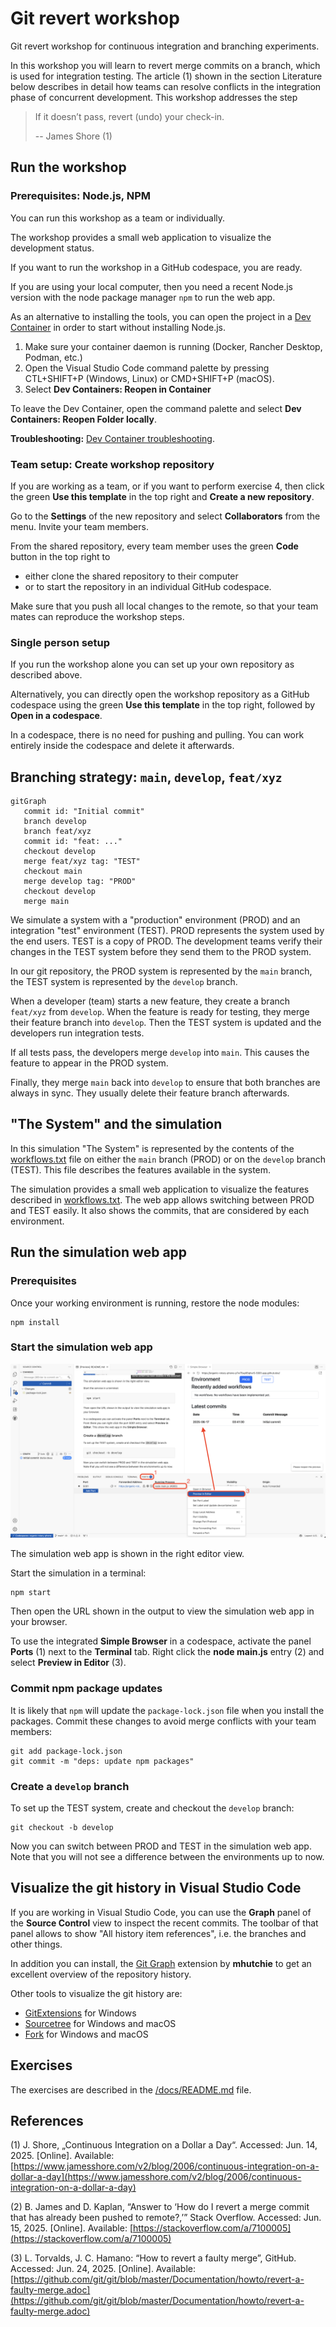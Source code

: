 # Git revert workshop

Git revert workshop for continuous integration and branching experiments.

In this workshop you will learn to revert merge commits on a branch, which is
used for integration testing. The article (1) shown in the section Literature
below describes in detail how teams can resolve conflicts in the integration
phase of concurrent development. This workshop addresses the step

> If it doesn’t pass, revert (undo) your check-in.
>
> -- James Shore (1)

## Run the workshop

### Prerequisites: Node.js, NPM

You can run this workshop as a team or individually.

The workshop provides a small web application to visualize the development
status.

If you want to run the workshop in a GitHub codespace, you are ready.

If you are using your local computer, then you need a recent Node.js version
with the node package manager `npm` to run the web app.

As an alternative to installing the tools, you can open the project in a
[Dev Container](https://code.visualstudio.com/docs/devcontainers/containers#_quick-start-open-an-existing-folder-in-a-container)
in order to start without installing Node.js.

1. Make sure your container daemon is running (Docker, Rancher Desktop, Podman,
   etc.)
2. Open the Visual Studio Code command palette by pressing CTL+SHIFT+P (Windows,
   Linux) or CMD+SHIFT+P (macOS).
3. Select **Dev Containers: Reopen in Container**

To leave the Dev Container, open the command palette and select
**Dev Containers: Reopen Folder locally**.

**Troubleshooting:** [Dev Container troubleshooting](./docs/dev-container-troubleshooting.md).

### Team setup: Create workshop repository

If you are working as a team, or if you want to perform exercise 4, then click
the green **Use this template** in the top right and
**Create a new repository**.

Go to the **Settings** of the new repository and select **Collaborators** from
the menu. Invite your team members.

From the shared repository, every team member uses the green **Code** button
in the top right to

- either clone the shared repository to their computer
- or to start the repository in an individual GitHub codespace.

Make sure that you push all local changes to the remote, so that your team
mates can reproduce the workshop steps.

### Single person setup

If you run the workshop alone you can set up your own repository as described
above.

Alternatively, you can directly open the workshop repository as a GitHub
codespace using the green **Use this template** in the top right, followed by
**Open in a codespace**.

In a codespace, there is no need for pushing and pulling. You can work entirely
inside the codespace and delete it afterwards.

## Branching strategy: `main`, `develop`, `feat/xyz`

```mermaid
gitGraph
   commit id: "Initial commit"
   branch develop
   branch feat/xyz
   commit id: "feat: ..."
   checkout develop
   merge feat/xyz tag: "TEST"
   checkout main
   merge develop tag: "PROD"
   checkout develop
   merge main
```

We simulate a system with a "production" environment (PROD) and an
integration "test" environment (TEST). PROD represents the system used by the
end users. TEST is a copy of PROD. The development teams verify their changes
in the TEST system before they send them to the PROD system.

In our git repository, the PROD system is represented by the `main` branch,
the TEST system is represented by the `develop` branch.

When a developer (team) starts a new feature, they create a branch `feat/xyz`
from `develop`. When the feature is ready for testing, they merge their
feature branch into `develop`. Then the TEST system is updated and the
developers run integration tests.

If all tests pass, the developers merge `develop` into `main`. This causes the
feature to appear in the PROD system.

Finally, they merge `main` back into `develop` to ensure that both branches
are always in sync. They usually delete their feature branch afterwards.

## "The System" and the simulation

In this simulation "The System" is represented by the contents of the
[workflows.txt](./workflows.txt) file on either the `main` branch (PROD) or
on the `develop` branch (TEST). This file describes the features available
in the system.

The simulation provides a small web application to visualize the features
described in [workflows.txt](./workflows.txt). The web app allows switching
between PROD and TEST easily. It also shows the commits, that are considered
by each environment.

## Run the simulation web app

### Prerequisites

Once your working environment is running, restore the node modules:

```shell
npm install
```

### Start the simulation web app

![Simulation web app](./docs/codespace.png)

The simulation web app is shown in the right editor view.

Start the simulation in a terminal:

```shell
npm start
```

Then open the URL shown in the output to view the simulation web app in your
browser.

To use the integrated **Simple Browser** in a codespace, activate the panel
**Ports** (1) next to the **Terminal** tab. Right click the **node main.js**
entry (2) and select **Preview in Editor** (3).

### Commit npm package updates

It is likely that `npm` will update the `package-lock.json` file when you
install the packages. Commit these changes to avoid merge conflicts with your
team members:

```shell
git add package-lock.json
git commit -m "deps: update npm packages"
```

### Create a `develop` branch

To set up the TEST system, create and checkout the `develop` branch:

```shell
git checkout -b develop
```

Now you can switch between PROD and TEST in the simulation web app.
Note that you will not see a difference between the environments up to now.

## Visualize the git history in Visual Studio Code

If you are working in Visual Studio Code, you can use the **Graph** panel of
the **Source Control** view to inspect the recent commits. The toolbar of that
panel allows to show "All history item references", i.e. the branches and
other things.

In addition you can install, the
[Git Graph](https://marketplace.visualstudio.com/items?itemName=mhutchie.git-graph)
extension by **mhutchie** to get an excellent overview of the repository history.

Other tools to visualize the git history are:

- [GitExtensions](https://gitextensions.github.io/) for Windows
- [Sourcetree](https://www.sourcetreeapp.com/) for Windows and macOS
- [Fork](https://git-fork.com/) for Windows and macOS

## Exercises

The exercises are described in the [/docs/README.md](./docs/README.md) file.

## References

(1) J. Shore, „Continuous Integration on a Dollar a Day“. Accessed: Jun. 14, 2025. [Online]. Available: [https://www.jamesshore.com/v2/blog/2006/continuous-integration-on-a-dollar-a-day](https://www.jamesshore.com/v2/blog/2006/continuous-integration-on-a-dollar-a-day)

(2) B. James and D. Kaplan, “Answer to ‘How do I revert a merge commit that has already been pushed to remote?,’” Stack Overflow. Accessed: Jun. 15, 2025. [Online]. Available: [https://stackoverflow.com/a/7100005](https://stackoverflow.com/a/7100005)

(3) L. Torvalds, J. C. Hamano: “How to revert a faulty merge”, GitHub. Accessed: Jun. 24, 2025. [Online]. Available: [https://github.com/git/git/blob/master/Documentation/howto/revert-a-faulty-merge.adoc](https://github.com/git/git/blob/master/Documentation/howto/revert-a-faulty-merge.adoc)
